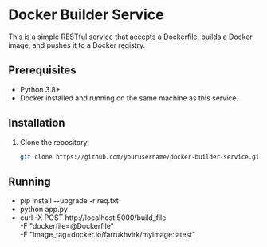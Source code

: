 # Docker Builder Service

This is a simple RESTful service that accepts a Dockerfile, builds a Docker image, and pushes it to a Docker registry.

## Prerequisites

- Python 3.8+
- Docker installed and running on the same machine as this service.

## Installation

1. Clone the repository:
   ```bash
   git clone https://github.com/yourusername/docker-builder-service.git

## Running
- pip install --upgrade -r req.txt
- python app.py
- curl -X POST http://localhost:5000/build_file \
  -F "dockerfile=@Dockerfile" \
  -F "image_tag=docker.io/farrukhvirk/myimage:latest"
